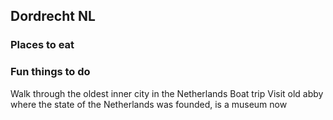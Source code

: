 ## Dordrecht NL

### Places to eat

### Fun things to do

Walk through the oldest inner city in the Netherlands
Boat trip
Visit old abby where the state of the Netherlands was founded, is a museum now
